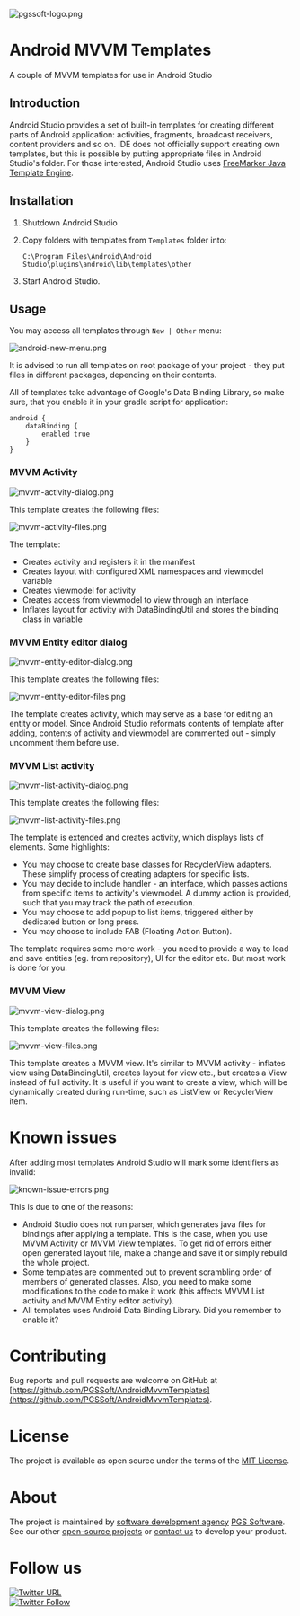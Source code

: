 ![pgssoft-logo.png](Assets/pgssoft-logo.png)

# Android MVVM Templates

A couple of MVVM templates for use in Android Studio

## Introduction

Android Studio provides a set of built-in templates for creating different parts of Android application: activities, fragments, broadcast receivers, content providers and so on. IDE does not officially support creating own templates, but this is possible by putting appropriate files in Android Studio's folder. For those interested, Android Studio uses [FreeMarker Java Template Engine](http://freemarker.org).

## Installation

1. Shutdown Android Studio

2. Copy folders with templates from `Templates` folder into:

   ```
   C:\Program Files\Android\Android Studio\plugins\android\lib\templates\other
   ```

3. Start Android Studio.

## Usage

You may access all templates through `New | Other` menu:

![android-new-menu.png](Assets/android-new-menu.png)

It is advised to run all templates on root package of your project - they put files in different packages, depending on their contents.

All of templates take advantage of Google's Data Binding Library, so make sure, that you enable it in your gradle script for application:

```
android {
    dataBinding {
	    enabled true
	}
}
```

### MVVM Activity

![mvvm-activity-dialog.png](Assets/mvvm-activity-dialog.png)

This template creates the following files:

![mvvm-activity-files.png](Assets/mvvm-activity-files.png)

The template:

* Creates activity and registers it in the manifest
* Creates layout with configured XML namespaces and viewmodel variable
* Creates viewmodel for activity
* Creates access from viewmodel to view through an interface
* Inflates layout for activity with DataBindingUtil and stores the binding class in variable

### MVVM Entity editor dialog

![mvvm-entity-editor-dialog.png](Assets/mvvm-entity-editor-dialog.png)

This template creates the following files:

![mvvm-entity-editor-files.png](Assets/mvvm-entity-editor-files.png)

The template creates activity, which may serve as a base for editing an entity or model. Since Android Studio reformats contents of template after adding, contents of activity and viewmodel are commented out - simply uncomment them before use.

### MVVM List activity

![mvvm-list-activity-dialog.png](Assets/mvvm-list-activity-dialog.png)

This template creates the following files:

![mvvm-list-activity-files.png](Assets/mvvm-list-activity-files.png)

The template is extended and creates activity, which displays lists of elements. Some highlights:

* You may choose to create base classes for RecyclerView adapters. These simplify process of creating adapters for specific lists.
* You may decide to include handler - an interface, which passes actions from specific items to activity's viewmodel. A dummy action is provided, such that you may track the path of execution.
* You may choose to add popup to list items, triggered either by dedicated button or long press.
* You may choose to include FAB (Floating Action Button).

The template requires some more work - you need to provide a way to load and save entities (eg. from repository), UI for the editor etc. But most work is done for you.

### MVVM View

![mvvm-view-dialog.png](Assets/mvvm-view-dialog.png)

This template creates the following files:

![mvvm-view-files.png](Assets/mvvm-view-files.png)

This template creates a MVVM view. It's similar to MVVM activity - inflates view using DataBindingUtil, creates layout for view etc., but creates a View instead of full activity. It is useful if you want to create a view, which will be dynamically created during run-time, such as ListView or RecyclerView item.

# Known issues

After adding most templates Android Studio will mark some identifiers as invalid:

![known-issue-errors.png](Assets/known-issue-errors.png)

This is due to one of the reasons:

* Android Studio does not run parser, which generates java files for bindings after applying a template. This is the case, when you use MVVM Activity or MVVM View templates. To get rid of errors either open generated layout file, make a change and save it or simply rebuild the whole project.
* Some templates are commented out to prevent scrambling order of members of generated classes. Also, you need to make some modifications to the code to make it work (this affects MVVM List activity and MVVM Entity editor activity).
* All templates uses Android Data Binding Library. Did you remember to enable it?

# Contributing

Bug reports and pull requests are welcome on GitHub at [https://github.com/PGSSoft/AndroidMvvmTemplates](https://github.com/PGSSoft/AndroidMvvmTemplates).

# License

The project is available as open source under the terms of the [MIT License](http://opensource.org/licenses/MIT).

# About

The project is maintained by [software development agency](https://www.pgs-soft.com/) [PGS Software](https://www.pgs-soft.com/).
See our other [open-source projects](https://github.com/PGSSoft) or [contact us](https://www.pgs-soft.com/contact-us/) to develop your product.

# Follow us

[![Twitter URL](https://img.shields.io/twitter/url/http/shields.io.svg?style=social)](https://twitter.com/intent/tweet?text=https://github.com/PGSSoft/AndroidMvvmTemplates)  
[![Twitter Follow](https://img.shields.io/twitter/follow/pgssoftware.svg?style=social&label=Follow)](https://twitter.com/pgssoftware)
